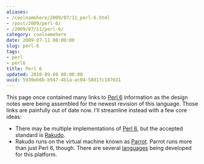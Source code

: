 ```yaml
---
aliases:
- /coolnamehere/2009/07/11_perl-6.html
- /post/2009/perl-6/
- /2009/07/11/perl-6/
category: coolnamehere
date: 2009-07-11 00:00:00
slug: perl-6
tags:
- perl
- perl6
title: Perl 6
updated: 2010-09-08 00:00:00
uuid: 5930eb0b-b947-4b1a-ac04-58d1fc187631
---
```


[Perl 6]: http://perl6.org
[Parrot]: /tag/parrot/
[Rakudo]: /tag/rakudo/
[languages]: http://trac.parrot.org/parrot/wiki/Languages

This page once contained many links to [Perl 6][] information as the design notes
were being assembled for the newest revision of this language. Those links are
painfully out of date now. I'll streamline instead with a few core ideas:
<!--more-->

* There may be multiple implementations of [Perl 6][], but the accepted standard is [Rakudo][].
* Rakudo runs on the virtual machine known as [Parrot][]. Parrot runs more than 
  just Perl 6, though. There are several [languages][] being developed for this platform.
